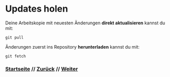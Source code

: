 # Updates holen

Deine Arbeitskopie mit neuesten Änderungen **direkt aktualisieren** kannst du mit:

```
git pull
```

Änderungen zuerst ins Repository **herunterladen** kannst du mit:

```
git fetch
```

### [Startseite](index.md) // [Zurück](clone.md) // [Weiter](merge.md)
